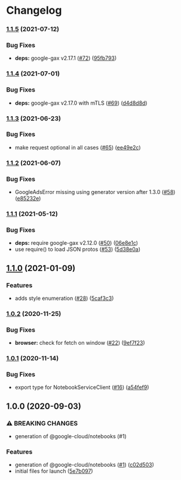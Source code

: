 # Changelog

### [1.1.5](https://www.github.com/googleapis/nodejs-notebooks/compare/v1.1.4...v1.1.5) (2021-07-12)


### Bug Fixes

* **deps:** google-gax v2.17.1 ([#72](https://www.github.com/googleapis/nodejs-notebooks/issues/72)) ([95fb793](https://www.github.com/googleapis/nodejs-notebooks/commit/95fb7938435f2e77add1cd0bec4bf35bf524ba00))

### [1.1.4](https://www.github.com/googleapis/nodejs-notebooks/compare/v1.1.3...v1.1.4) (2021-07-01)


### Bug Fixes

* **deps:** google-gax v2.17.0 with mTLS ([#69](https://www.github.com/googleapis/nodejs-notebooks/issues/69)) ([d4d8d8d](https://www.github.com/googleapis/nodejs-notebooks/commit/d4d8d8dd5981fca6117417d2d259a28150e62a9a))

### [1.1.3](https://www.github.com/googleapis/nodejs-notebooks/compare/v1.1.2...v1.1.3) (2021-06-23)


### Bug Fixes

* make request optional in all cases ([#65](https://www.github.com/googleapis/nodejs-notebooks/issues/65)) ([ee49e2c](https://www.github.com/googleapis/nodejs-notebooks/commit/ee49e2c7f97aeee8ee0b1872a3f3d9416febfcd2))

### [1.1.2](https://www.github.com/googleapis/nodejs-notebooks/compare/v1.1.1...v1.1.2) (2021-06-07)


### Bug Fixes

* GoogleAdsError missing using generator version after 1.3.0 ([#58](https://www.github.com/googleapis/nodejs-notebooks/issues/58)) ([e85232e](https://www.github.com/googleapis/nodejs-notebooks/commit/e85232ee798d1de45dd13f4ba9d1d1e0982983c6))

### [1.1.1](https://www.github.com/googleapis/nodejs-notebooks/compare/v1.1.0...v1.1.1) (2021-05-12)


### Bug Fixes

* **deps:** require google-gax v2.12.0 ([#50](https://www.github.com/googleapis/nodejs-notebooks/issues/50)) ([06e8e1c](https://www.github.com/googleapis/nodejs-notebooks/commit/06e8e1cd2100e5a78c90be0e3b799b55a63dd5cd))
* use require() to load JSON protos ([#53](https://www.github.com/googleapis/nodejs-notebooks/issues/53)) ([5d38e0a](https://www.github.com/googleapis/nodejs-notebooks/commit/5d38e0a0c41450ea8ff5a8bf225d2c2db1ad79c3))

## [1.1.0](https://www.github.com/googleapis/nodejs-notebooks/compare/v1.0.2...v1.1.0) (2021-01-09)


### Features

* adds style enumeration ([#28](https://www.github.com/googleapis/nodejs-notebooks/issues/28)) ([5caf3c3](https://www.github.com/googleapis/nodejs-notebooks/commit/5caf3c38eaa8c0d27350d65a4710bb78b74b8450))

### [1.0.2](https://www.github.com/googleapis/nodejs-notebooks/compare/v1.0.1...v1.0.2) (2020-11-25)


### Bug Fixes

* **browser:** check for fetch on window ([#22](https://www.github.com/googleapis/nodejs-notebooks/issues/22)) ([9ef7f23](https://www.github.com/googleapis/nodejs-notebooks/commit/9ef7f235e134404a70ab95a96205d0bdf9610a85))

### [1.0.1](https://www.github.com/googleapis/nodejs-notebooks/compare/v1.0.0...v1.0.1) (2020-11-14)


### Bug Fixes

* export type for NotebookServiceClient ([#16](https://www.github.com/googleapis/nodejs-notebooks/issues/16)) ([a54fef9](https://www.github.com/googleapis/nodejs-notebooks/commit/a54fef99d2745b540f81421a2aff8c2f00bcf731))

## 1.0.0 (2020-09-03)


### ⚠ BREAKING CHANGES

* generation of @google-cloud/notebooks (#1)

### Features

* generation of @google-cloud/notebooks ([#1](https://www.github.com/googleapis/nodejs-notebooks/issues/1)) ([c02d503](https://www.github.com/googleapis/nodejs-notebooks/commit/c02d503970dc27bcc2fb20df86cb70760821cba0))
* initial files for launch ([5e7b097](https://www.github.com/googleapis/nodejs-notebooks/commit/5e7b0970a32a8803bed7450fcb854c05725a8d58))
